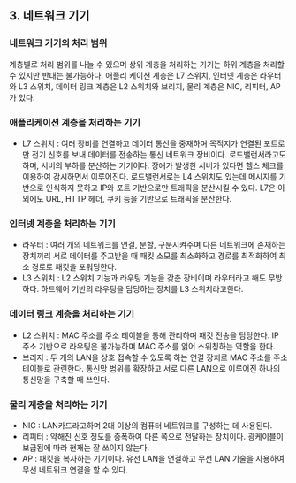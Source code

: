 ## 3. 네트워크 기기

### 네트워크 기기의 처리 범위

계층별로 처리 범위를 나눌 수 있으며 상위 계층을 처리하는 기기는 하위 계층을 처리할 수 있지만 반대는 불가능하다.
애플리 케이션 계층은 L7 스위치, 인터넷 계층은 라우터와 L3 스위치, 데이터 링크 계층은 L2 스위치와 브리지, 물리 계층은 NIC, 리피터, AP가 있다.

### 애플리케이션 계층을 처리하는 기기

- L7 스위치 : 여러 장비를 연결하고 데이터 통신을 중재하며 목적지가 연결된 포트로만 전기 신호를 보내 데이터를 전송하는 통신 네트워크 장비이다. 로드밸런서라고도 하며, 서버의 부하를 분산하는 기기이다. 장애가 발생한 서버가 있다면 헬스 체크를 이용하여 감시하면서 이루어진다. 로드밸런서로는 L4 스위치도 있는데 메시지를 기반으로 인식하지 못하고 IP와 포트 기반으로만 트래픽을 분산시킬 수 있다. L7은 이 외에도 URL, HTTP 헤더, 쿠키 등을 기반으로 트래픽을 분산한다.

### 인터넷 계층을 처리하는 기기

- 라우터 : 여러 개의 네트워크를 연결, 분할, 구분시켜주며 다른 네트워크에 존재하는 장치끼리 서로 데이터를 주고받을 때 패킷 소모를 최소화하고 경로를 최적화하여 최소 경로로 패킷을 포워딩한다.
- L3 스위치 : L2 스위치 기능과 라우팅 기능을 갖춘 장비이며 라우터라고 해도 무방하다. 하드웨어 기반의 라우팅을 담당하는 장치를 L3 스위치라고한다.

### 데이터 링크 계층을 처리하는 기기

- L2 스위치 : MAC 주소를 주소 테이블을 통해 관리하며 패킷 전송을 담당한다. IP 주소 기반으로 라우팅은 불가능하며 MAC 주소를 읽어 스위칭하는 역할을 한다.
- 브리지 : 두 개의 LAN을 상호 접속할 수 있도록 하는 연결 장치로 MAC 주소를 주소 테이블로 관린한다. 통신망 범위를 확장하고 서로 다른 LAN으로 이루어진 하나의 통신망을 구축할 때 쓰인다.

### 물리 계층을 처리하는 기기

- NIC : LAN카드라고하며 2대 이상의 컴퓨터 네트워크를 구성하는 데 사용된다.
- 리피터 : 약해진 신호 정도를 증폭하여 다른 쪽으로 전달하는 장치이다. 광케이블이 보급됨에 따라 현재는 잘 쓰이지 않는다.
- AP : 패킷을 복사하는 기기이다. 유선 LAN을 연결하고 무선 LAN 기술을 사용하여 무선 네트워크 연결을 할 수 있다.
